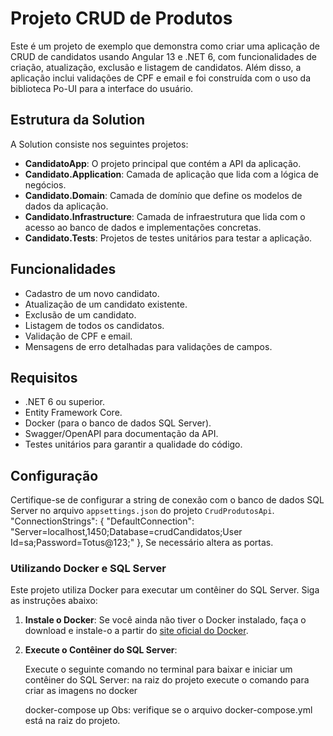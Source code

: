 # Projeto CRUD de Produtos

Este é um projeto de exemplo que demonstra como criar uma aplicação de CRUD de candidatos usando Angular 13 e .NET 6, com funcionalidades de criação, atualização, exclusão e listagem de candidatos. Além disso, a aplicação inclui validações de CPF e email e foi construída com o uso da biblioteca Po-UI para a interface do usuário.

## Estrutura da Solution

A Solution consiste nos seguintes projetos:

- **CandidatoApp**: O projeto principal que contém a API da aplicação.
- **Candidato.Application**: Camada de aplicação que lida com a lógica de negócios.
- **Candidato.Domain**: Camada de domínio que define os modelos de dados da aplicação.
- **Candidato.Infrastructure**: Camada de infraestrutura que lida com o acesso ao banco de dados e implementações concretas.
- **Candidato.Tests**: Projetos de testes unitários para testar a aplicação.

## Funcionalidades

- Cadastro de um novo candidato.
- Atualização de um candidato existente.
- Exclusão de um candidato.
- Listagem de todos os candidatos.
- Validação de CPF e email.
- Mensagens de erro detalhadas para validações de campos.

## Requisitos

- .NET 6 ou superior.
- Entity Framework Core.
- Docker (para o banco de dados SQL Server).
- Swagger/OpenAPI para documentação da API.
- Testes unitários para garantir a qualidade do código.


## Configuração

Certifique-se de configurar a string de conexão com o banco de dados SQL Server no arquivo `appsettings.json` do projeto `CrudProdutosApi`.
 "ConnectionStrings": {
    "DefaultConnection": "Server=localhost,1450;Database=crudCandidatos;User Id=sa;Password=Totus@123;"
  },
Se necessário altera as portas. 
### Utilizando Docker e SQL Server

Este projeto utiliza Docker para executar um contêiner do SQL Server. Siga as instruções abaixo:

1. **Instale o Docker**: Se você ainda não tiver o Docker instalado, faça o download e instale-o a partir do [site oficial do Docker](https://www.docker.com/get-started).

2. **Execute o Contêiner do SQL Server**:

   Execute o seguinte comando no terminal para baixar e iniciar um contêiner do SQL Server: na raiz do projeto execute o comando para criar as imagens no docker
   
   docker-compose up
   Obs: verifique se o arquivo docker-compose.yml está na raiz do projeto.
